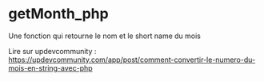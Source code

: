 # getMonth_php
Une fonction qui retourne le nom et le short name du mois 


    
Lire sur updevcommunity : https://updevcommunity.com/app/post/comment-convertir-le-numero-du-mois-en-string-avec-php
